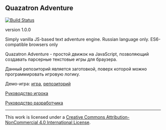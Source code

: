 ## Quazatron Adventure
[![Build Status](https://travis-ci.org/eidolonzx/quazatron-adventure-boilerplate.svg?branch=master)](https://travis-ci.org/eidolonzx/quazatron-adventure-boilerplate)

version 1.0.0

Simply vanilla JS-based text adventure engine.
Russian language only.
ES6-compatible browsers only

Quazatron Adventure - простой движок на JavaScript, позволяющий создавать парсерные текстовые игры для браузера.

Данный репозиторий является заготовкой, поверх которой можно программировать игровую логику.

Демо-игра: [игра](https://eidolonzx.github.io/quazatron-adventure/), [репозиторий](https://github.com/eidolonzx/quazatron-adventure)

[Руководство игрока](./manual/players-guide.md)

[Руководство разработчика](./manual/developer-guide.md)

---

This work is licensed under a [Creative Commons Attribution-NonCommercial 4.0 International License](http://creativecommons.org/licenses/by-nc/4.0/).